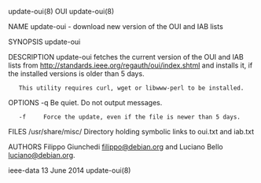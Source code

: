 update-oui(8)                                                           OUI                                                          update-oui(8)

NAME
       update-oui - download new version of the OUI and IAB lists

SYNOPSIS
       update-oui

DESCRIPTION
       update-oui  fetches the current version of the OUI and IAB lists from http://standards.ieee.org/regauth/oui/index.shtml and installs it, if
       the installed versions is older than 5 days.

       This utility requires curl, wget or libwww-perl to be installed.

OPTIONS
       -q     Be quiet. Do not output messages.

       -f     Force the update, even if the file is newer than 5 days.

FILES
       /usr/share/misc/
              Directory holding symbolic links to oui.txt and iab.txt

AUTHORS
       Filippo Giunchedi <filippo@debian.org> and Luciano Bello <luciano@debian.org>.

ieee-data                                                          13 June 2014                                                      update-oui(8)
